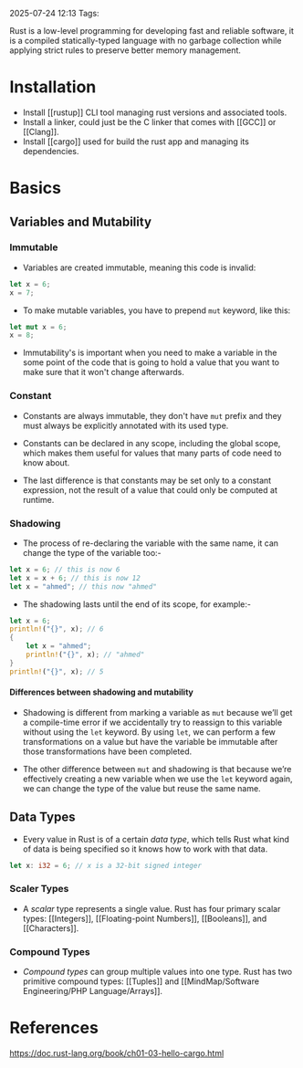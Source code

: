 2025-07-24 12:13
Tags: 

Rust is a low-level programming for developing fast and reliable software, it is a compiled statically-typed language with no garbage collection while applying strict rules to preserve better memory management.

# Installation

- Install [[rustup]] CLI tool managing rust versions and associated tools.
- Install a linker, could just be the C linker that comes with [[GCC]] or [[Clang]].
- Install [[cargo]] used for build the rust app and managing its dependencies.

# Basics

## Variables and Mutability

### Immutable

- Variables are created immutable, meaning this code is invalid:
```rust
let x = 6;
x = 7;
```

- To make mutable variables, you have to prepend `mut` keyword, like this:
```rust
let mut x = 6;
x = 8;
```

- Immutability's is important when you need to make a variable in the some point of the code that is going to hold a value that you want to make sure that it won't change afterwards.
### Constant

- Constants are always immutable, they don't have `mut` prefix and they must always be explicitly annotated with its used type. 

- Constants can be declared in any scope, including the global scope, which makes them useful for values that many parts of code need to know about.

- The last difference is that constants may be set only to a constant expression, not the result of a value that could only be computed at runtime.

### Shadowing

- The process of re-declaring the variable with the same name, it can change the type of the variable too:-
```rust
let x = 6; // this is now 6 
let x = x + 6; // this is now 12
let x = "ahmed"; // this now "ahmed"
```

- The shadowing lasts until the end of its scope, for example:-
```rust
let x = 6;
println!("{}", x); // 6
{
	let x = "ahmed";
	println!("{}", x); // "ahmed"
}
println!("{}", x); // 5
```

#### Differences between shadowing and mutability

- Shadowing is different from marking a variable as `mut` because we’ll get a compile-time error if we accidentally try to reassign to this variable without using the `let` keyword. By using `let`, we can perform a few transformations on a value but have the variable be immutable after those transformations have been completed.

- The other difference between `mut` and shadowing is that because we’re effectively creating a new variable when we use the `let` keyword again, we can change the type of the value but reuse the same name.



## Data Types

- Every value in Rust is of a certain _data type_, which tells Rust what kind of data is being specified so it knows how to work with that data.

```rust
let x: i32 = 6; // x is a 32-bit signed integer
```

### Scaler Types

- A _scalar_ type represents a single value. Rust has four primary scalar types: [[Integers]], [[Floating-point Numbers]], [[Booleans]], and [[Characters]].

### Compound Types

- _Compound types_ can group multiple values into one type. Rust has two primitive compound types: [[Tuples]] and [[MindMap/Software Engineering/PHP Language/Arrays]].
## 
# References

https://doc.rust-lang.org/book/ch01-03-hello-cargo.html